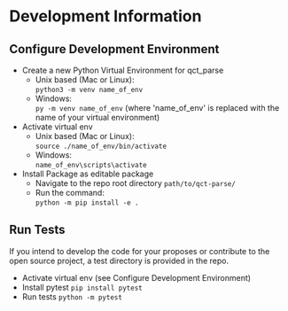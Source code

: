 # Development Information

## Configure Development Environment

* Create a new Python Virtual Environment for qct_parse
    * Unix based (Mac or Linux):    
      `python3 -m venv name_of_env`
    * Windows:    
      `py -m venv name_of_env`
      (where 'name_of_env' is replaced with the name of your virtual environment)
* Activate virtual env
    * Unix based (Mac or Linux):     
      `source ./name_of_env/bin/activate`
    * Windows:     
      `name_of_env\scripts\activate`
* Install Package as editable package
    * Navigate to the repo root directory `path/to/qct-parse/`
    * Run the command:    
      `python -m pip install -e .`

## Run Tests

If you intend to develop the code for your proposes or contribute to the open source project, a test directory is provided in the repo.
* Activate virtual env (see Configure Development Environment)
* Install pytest
  `pip install pytest`
* Run tests
  `python -m pytest`

